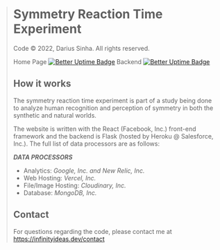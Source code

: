 > # Symmetry Reaction Time Experiment
> Code &copy; 2022, Darius Sinha. All rights reserved.
> 
> Home Page [![Better Uptime Badge](https://betteruptime.com/status-badges/v1/monitor/fltq.svg)](https://betteruptime.com/?utm_source=status_badge) Backend  [![Better Uptime Badge](https://betteruptime.com/status-badges/v1/monitor/fltn.svg)](https://betteruptime.com/?utm_source=status_badge)
> ## How it works
> The symmetry reaction time experiment is part of a study being done to analyze human recognition and perception of symmetry in both the synthetic and natural worlds. 
> 
> The website is written with the React (Facebook, Inc.) front-end framework and the backend is Flask (hosted by Heroku @ Salesforce, Inc.). The full list of data processors are as follows:
> 
> ***DATA PROCESSORS***
> * Analytics: *Google, Inc. and New Relic, Inc.*
> * Web Hosting: *Vercel, Inc.*
> * File/Image Hosting: *Cloudinary, Inc.*
> * Database: *MongoDB, Inc.*
> ## Contact
> For questions regarding the code, please contact me at https://infinityideas.dev/contact
